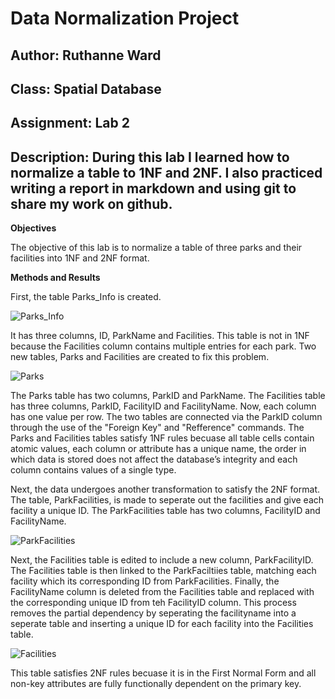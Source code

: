 # Data Normalization Project
## Author: Ruthanne Ward
## Class: Spatial Database
## Assignment: Lab 2
## Description: During this lab I learned how to normalize a table to 1NF and 2NF. I also practiced writing a report in markdown and using git to share my work on github. 

**Objectives**

The objective of this lab is to normalize a table of three parks and their facilities into 1NF and 2NF format. 

**Methods and Results**

First, the table Parks_Info is created.

![Parks_Info](https://github.com/ruthanneward/DatabaseNormalizationAssignment/assets/98286245/34773d91-f60d-4c9a-b9aa-84377510f2b5)

It has three columns, ID, ParkName and Facilities. This table is not in 1NF because the Facilities column contains multiple entries for each park. Two new tables, Parks and Facilities are created to fix this problem.

![Parks](https://github.com/ruthanneward/DatabaseNormalizationAssignment/assets/98286245/c9777cb2-d0e0-4e49-916d-1bbbf7e4955b)

The Parks table has two columns, ParkID and ParkName. The Facilities table has three columns, ParkID, FacilityID and FacilityName. Now, each column has one value per row. The two tables are connected via the ParkID column through the use of the "Foreign Key" and "Refference" commands. The Parks and Facilities tables satisfy 1NF rules becuase all table cells contain atomic values, each column or attribute has a unique name, the order in which data is stored does not affect the database’s integrity and each column contains values of a single type.

Next, the data undergoes another transformation to satisfy the 2NF format. The table, ParkFacilities, is made to seperate out the facilities and give each facility a unique ID. The ParkFacilities table has two columns, FacilityID and FacilityName. 

![ParkFacilities](https://github.com/ruthanneward/DatabaseNormalizationAssignment/assets/98286245/05215bbb-cd49-45d9-abaf-b3479d70a589)


Next, the Facilities table is edited to include a new column, ParkFacilityID. The Facilities table is then linked to the ParkFaciltiies table, matching each facility which its corresponding ID from ParkFacilities. Finally, the FacilityName column is deleted from the Facilities table and replaced with the corresponding unique ID from teh FacilityID column. This process removes the partial dependency by seperating the facilityname into a seperate table and inserting a unique ID for each facility into the Facilities table. 

![Facilities](https://github.com/ruthanneward/DatabaseNormalizationAssignment/assets/98286245/f0389375-891d-4b43-b1ec-76813a14ce67)

This table satisfies 2NF rules becuase it is in the First Normal Form and all non-key attributes are fully functionally dependent on the primary key.
